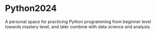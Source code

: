 # Python2024
A personal space for practicing Python programming from beginner level towards mastery level, and later combine with data science and analysis. 
